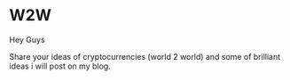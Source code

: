 # W2W

Hey Guys

Share your ideas of cryptocurrencies (world 2 world) and some of brilliant ideas i will post on my blog.
